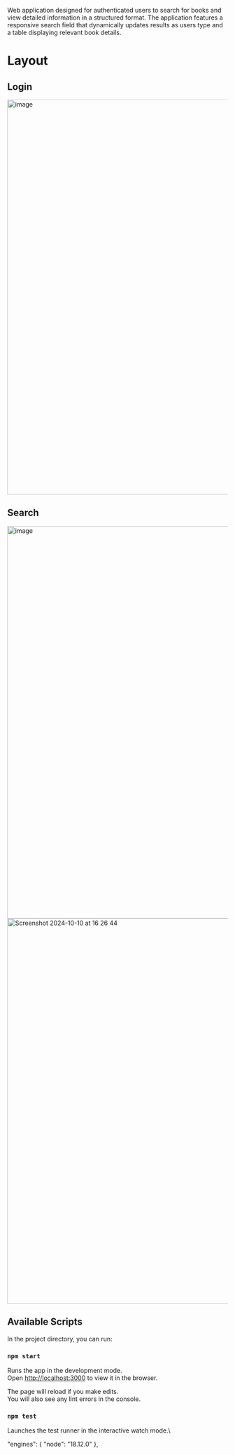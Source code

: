 Web application designed for authenticated users to search for books and view detailed information in a structured format.
The application features a responsive search field that dynamically updates results as users type and a table displaying relevant book details.

# Layout

## Login
<img width="901" alt="image" src="https://github.com/user-attachments/assets/78bf5650-3109-4d17-a7d5-2dafce25cd11">

## Search

<img width="895" alt="image" src="https://github.com/user-attachments/assets/babbdcb1-901b-4050-b651-a495cb0eb708">

<img width="879" alt="Screenshot 2024-10-10 at 16 26 44" src="https://github.com/user-attachments/assets/993c2e99-233c-4f93-8cc9-7f1236ead6dd">


## Available Scripts

In the project directory, you can run:

### `npm start`

Runs the app in the development mode.\
Open [http://localhost:3000](http://localhost:3000) to view it in the browser.

The page will reload if you make edits.\
You will also see any lint errors in the console.

### `npm test`

Launches the test runner in the interactive watch mode.\

  "engines": {
    "node": "18.12.0"
  },

